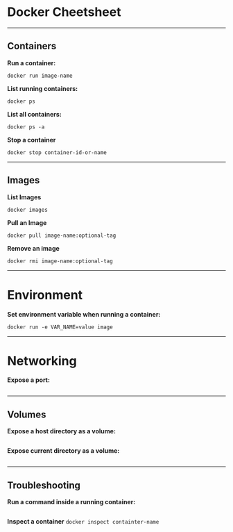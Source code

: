 # Docker Cheetsheet

---
## Containers

**Run a container:** 

```docker run image-name```


**List running containers:**

```docker ps```

**List all containers:**

```docker ps -a```

**Stop a container**

```docker stop container-id-or-name```

---
## Images

**List Images**

```docker images```

**Pull an Image**

```docker pull image-name:optional-tag```

**Remove an image**

```docker rmi image-name:optional-tag```

---
# Environment

**Set environment variable when running a container:**

```
docker run -e VAR_NAME=value image
```

---
# Networking

**Expose a port:**

```docker run -p host-port:container-port image
```

---
## Volumes

**Expose a host directory as a volume:**

```docker run -v host-directory:container-directory image
```

**Expose current directory as a volume:**

```docker run -v $PWD:/container-path image
```

---
## Troubleshooting

**Run a command inside a running container:**

```docker exec -it container-name command
```

**Inspect a container**
```docker inspect containter-name```

